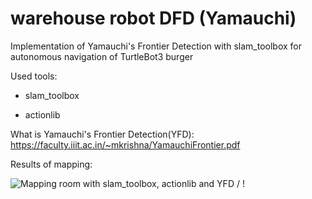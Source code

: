 # warehouse robot DFD (Yamauchi)

Implementation of Yamauchi's Frontier Detection with slam_toolbox for autonomous navigation of TurtleBot3 burger

Used tools:

  - slam_toolbox

  - actionlib

What is Yamauchi's Frontier Detection(YFD): https://faculty.iiit.ac.in/~mkrishna/YamauchiFrontier.pdf

Results of mapping:

![Mapping room with slam_toolbox, actionlib and YFD](YFD.gif) / ! [](YFD.gif)
